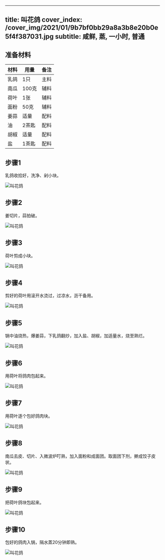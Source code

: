 
---
title: 叫花鸽
cover_index: /cover_img/2021/01/9b7bf0bb29a8a3b8e20b0e5f4f387031.jpg
subtitle: 咸鲜, 蒸, 一小时, 普通
---

## 准备材料

| 材料     | 用量 | 备注|
| ------- | ----- | --- |
| 乳鸽 | 1只| 主料 |
| 南瓜 | 100克| 辅料 |
| 荷叶 | 1张| 辅料 |
| 面粉 | 50克| 辅料 |
| 姜蒜 | 适量| 配料 |
| 油 | 2茶匙| 配料 |
| 胡椒 | 适量| 配料 |
| 盐 | 1茶匙| 配料 |

## 步骤1

乳鸽收拾好，洗净、剁小块。

![叫花鸽](https://i8.meishichina.com/attachment/recipe/201010/201010171959287.jpg?x-oss-process=style/p320) 

## 步骤2

姜切片，蒜拍破。

![叫花鸽](https://i8.meishichina.com/attachment/recipe/201010/201010172000012.jpg?x-oss-process=style/p320) 

## 步骤3

荷叶剪成小块。

![叫花鸽](https://i8.meishichina.com/attachment/recipe/201010/201010172000501.jpg?x-oss-process=style/p320) 

## 步骤4

剪好的荷叶用滚开水烫过，过凉水，沥干备用。

![叫花鸽](https://i8.meishichina.com/attachment/recipe/201010/201010172001255.jpg?x-oss-process=style/p320) 

## 步骤5

锅中油烧热，爆姜蒜，下乳鸽翻炒，加入盐、胡椒，加适量水，烧至熟烂。

![叫花鸽](https://i8.meishichina.com/attachment/recipe/201010/201010172002133.jpg?x-oss-process=style/p320) 

## 步骤6

用荷叶将鸽肉包起来。

![叫花鸽](https://i8.meishichina.com/attachment/recipe/201010/201010172002430.jpg?x-oss-process=style/p320) 

## 步骤7

用荷叶逐个包好鸽肉块。

![叫花鸽](https://i8.meishichina.com/attachment/recipe/201010/201010172004343.jpg?x-oss-process=style/p320) 

## 步骤8

南瓜去皮、切片、入微波炉叮熟，加入面粉和成面团。取面团下剂，擀成饺子皮状。

![叫花鸽](https://i8.meishichina.com/attachment/recipe/201010/201010172006127.jpg?x-oss-process=style/p320) 

## 步骤9

把荷叶鸽块包起来。

![叫花鸽](https://i8.meishichina.com/attachment/recipe/201010/201010172006445.jpg?x-oss-process=style/p320) 

## 步骤10

包好的鸽肉入锅，隔水蒸20分钟即熟。

![叫花鸽](https://i8.meishichina.com/attachment/recipe/201010/201010172007142.jpg?x-oss-process=style/p320) 

